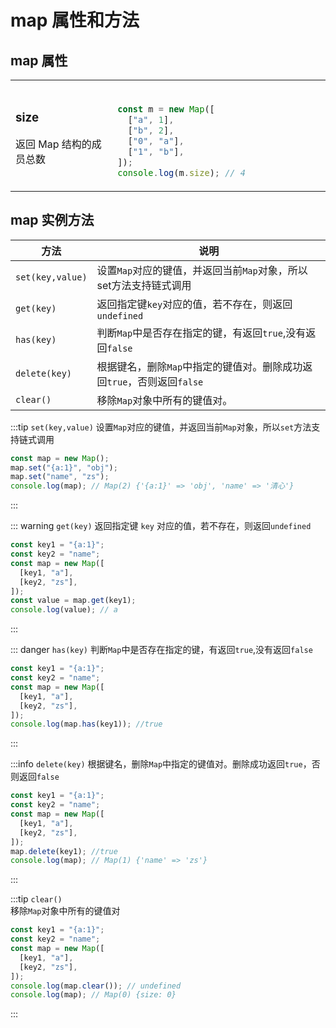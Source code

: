 # map 属性和方法

## map 属性

<table>
<tr>
<td width="400px" valign="center">

### size

返回 Map 结构的成员总数

</td>
<td width="600px"><br>

```ts
const m = new Map([
  ["a", 1],
  ["b", 2],
  ["0", "a"],
  ["1", "b"],
]);
console.log(m.size); // 4
```
</td>
</tr>
</table>

## map 实例方法

| 方法             | 说明                                                                   |
| ---------------- | ---------------------------------------------------------------------- |
| `set(key,value)` | 设置`Map`对应的键值，并返回当前`Map`对象，所以set方法支持链式调用      |
| `get(key)`       | 返回指定键`key`对应的值，若不存在，则返回`undefined `                  |
| `has(key)`       | 判断`Map`中是否存在指定的键，有返回`true`,没有返回`false`              |
| `delete(key)`    | 根据键名，删除`Map`中指定的键值对。删除成功返回`true`，否则返回`false` |
| `clear()`        | 移除`Map`对象中所有的键值对。                                          |

:::tip `set(key,value)`
设置`Map`对应的键值，并返回当前`Map`对象，所以`set`方法支持链式调用
```ts
const map = new Map();
map.set("{a:1}", "obj");
map.set("name", "zs");
console.log(map); // Map(2) {'{a:1}' => 'obj', 'name' => '清心'}
```
:::

::: warning `get(key)`
返回指定键 `key` 对应的值，若不存在，则返回`undefined`
```ts
const key1 = "{a:1}";
const key2 = "name";
const map = new Map([
  [key1, "a"],
  [key2, "zs"],
]);
const value = map.get(key1);
console.log(value); // a
```
:::

::: danger `has(key)`
判断`Map`中是否存在指定的键，有返回`true`,没有返回`false`

```ts
const key1 = "{a:1}";
const key2 = "name";
const map = new Map([
  [key1, "a"],
  [key2, "zs"],
]);
console.log(map.has(key1)); //true
```
:::

:::info `delete(key)` 
根据键名，删除`Map`中指定的键值对。删除成功返回`true`，否则返回`false`

```ts
const key1 = "{a:1}";
const key2 = "name";
const map = new Map([
  [key1, "a"],
  [key2, "zs"],
]);
map.delete(key1); //true
console.log(map); // Map(1) {'name' => 'zs'}
```
:::

:::tip `clear()`  
移除`Map`对象中所有的键值对

```ts
const key1 = "{a:1}";
const key2 = "name";
const map = new Map([
  [key1, "a"],
  [key2, "zs"],
]);
console.log(map.clear()); // undefined
console.log(map); // Map(0) {size: 0}
```
:::